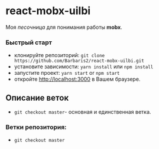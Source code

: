 # react-mobx-uilbi

Моя _песочница_ для понимания работы **mobx**.

### Быстрый старт

- клонируйте репозиторий: `git clone https://github.com/Barbaris2/react-mobx-uilbi.git`
- установите зависимости: `yarn install` или `npm install`
- запустите проект: `yarn start` or `npm start`
- откройте [http://localhost:3000](http://localhost:3000) в Вашем браузере.

## Описание веток

- `git checkout master`- основная и единственная ветка.

### Ветки репозитория:

- `git checkout master`
